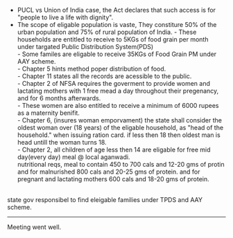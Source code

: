 - PUCL vs Union of India case, the Act declares that such access is for "people to live a life with dignity".</br>
- The scope of eligable population is vaste, They constiture 50% of the urban population and 75% of rural population of India. -  These households are entitled to receive to 5KGs of food grain per month under targated Public Distribution System(PDS)
</br>-  Some familes are eligable to receive 35KGs of Food Grain PM under AAY scheme.
</br>-  Chapter 5 hints method poper distribution of food.
</br>-  Chapter 11 states all the records are acessible to the public.
</br>-  Chapter 2 of NFSA requires the goverment to provide women and lactating mothers with 1 free mead a day throughout their pregenancy, and for 6 months afterwards.
</br>-  These women are also entitled to receive a minimum of 6000 rupees as a maternity benifit.
</br>-  Chapter 6, (insures woman emporvament) the state shall consider the oldest woman over (18 years) of the eligable household, as "head of the household." when issuing ration card. if less then 18 then oldest man is head untill the woman turns 18.
</br>-  Chapter 2, all children of age less then 14 are eligable for free mid day(every day) meal @ local aganwadi.
</br>nutritional reqs, meal to contain 450 to 700 cals and 12-20 gms of protin and for malnurished 800 cals and 20-25 gms of protein. and for pregnant and lactating mothers 600 cals and 18-20 gms of protein.

</br> state gov responsibel to find eleigable families under TPDS and AAY scheme.


---

Meeting went well.
